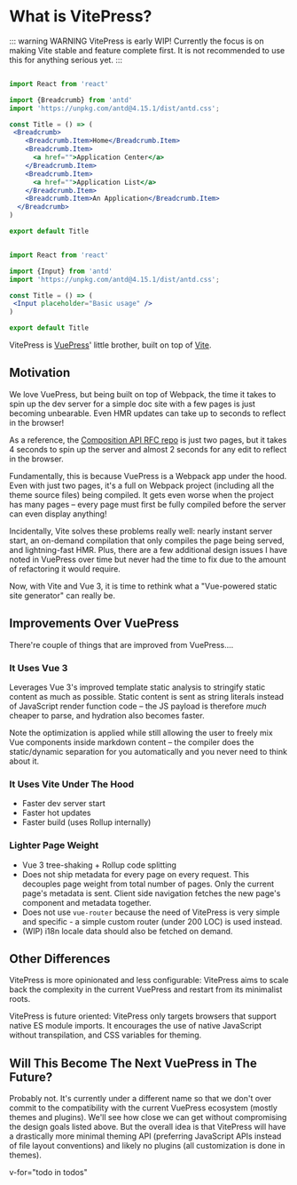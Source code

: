 # What is VitePress?

::: warning WARNING
VitePress is early WIP! Currently the focus is on making Vite stable and feature complete first. It is not recommended to use this for anything serious yet.
:::


```jsx live=true

import React from 'react'

import {Breadcrumb} from 'antd'
import 'https://unpkg.com/antd@4.15.1/dist/antd.css';

const Title = () => (
 <Breadcrumb>
    <Breadcrumb.Item>Home</Breadcrumb.Item>
    <Breadcrumb.Item>
      <a href="">Application Center</a>
    </Breadcrumb.Item>
    <Breadcrumb.Item>
      <a href="">Application List</a>
    </Breadcrumb.Item>
    <Breadcrumb.Item>An Application</Breadcrumb.Item>
  </Breadcrumb>
)

export default Title
```


```jsx live=true

import React from 'react'

import {Input} from 'antd'
import 'https://unpkg.com/antd@4.15.1/dist/antd.css';

const Title = () => (
 <Input placeholder="Basic usage" />
)

export default Title
```
 
VitePress is [VuePress](https://vuepress.vuejs.org/)' little brother, built on top of [Vite](https://github.com/vitejs/vite).

## Motivation

We love VuePress, but being built on top of Webpack, the time it takes to spin up the dev server for a simple doc site with a few pages is just becoming unbearable. Even HMR updates can take up to seconds to reflect in the browser!

As a reference, the [Composition API RFC repo](https://github.com/vuejs/composition-api-rfc) is just two pages, but it takes 4 seconds to spin up the server and almost 2 seconds for any edit to reflect in the browser.

Fundamentally, this is because VuePress is a Webpack app under the hood. Even with just two pages, it's a full on Webpack project (including all the theme source files) being compiled. It gets even worse when the project has many pages – every page must first be fully compiled before the server can even display anything!

Incidentally, Vite solves these problems really well: nearly instant server start, an on-demand compilation that only compiles the page being served, and lightning-fast HMR. Plus, there are a few additional design issues I have noted in VuePress over time but never had the time to fix due to the amount of refactoring it would require.

Now, with Vite and Vue 3, it is time to rethink what a "Vue-powered static site generator" can really be.

## Improvements Over VuePress

There're couple of things that are improved from VuePress....

### It Uses Vue 3

Leverages Vue 3's improved template static analysis to stringify static content as much as possible. Static content is sent as string literals instead of JavaScript render function code – the JS payload is therefore _much_ cheaper to parse, and hydration also becomes faster.

Note the optimization is applied while still allowing the user to freely mix Vue components inside markdown content – the compiler does the static/dynamic separation for you automatically and you never need to think about it.

### It Uses Vite Under The Hood

- Faster dev server start
- Faster hot updates
- Faster build (uses Rollup internally)

### Lighter Page Weight

- Vue 3 tree-shaking + Rollup code splitting
- Does not ship metadata for every page on every request. This decouples page weight from total number of pages. Only the current page's metadata is sent. Client side navigation fetches the new page's component and metadata together.
- Does not use `vue-router` because the need of VitePress is very simple and specific - a simple custom router (under 200 LOC) is used instead.
- (WIP) i18n locale data should also be fetched on demand.

## Other Differences

VitePress is more opinionated and less configurable: VitePress aims to scale back the complexity in the current VuePress and restart from its minimalist roots.

VitePress is future oriented: VitePress only targets browsers that support native ES module imports. It encourages the use of native JavaScript without transpilation, and CSS variables for theming.

## Will This Become The Next VuePress in The Future?

Probably not. It's currently under a different name so that we don't over commit to the compatibility with the current VuePress ecosystem (mostly themes and plugins). We'll see how close we can get without compromising the design goals listed above. But the overall idea is that VitePress will have a drastically more minimal theming API (preferring JavaScript APIs instead of file layout conventions) and likely no plugins (all customization is done in themes).

v-for="todo in todos"

<API export="Column"></API>

